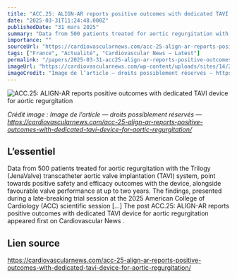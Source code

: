 ```yaml
---
title: "ACC.25: ALIGN-AR reports positive outcomes with dedicated TAVI device for aortic regurgitation"
date: "2025-03-31T11:24:48.000Z"
publishedDate: "31 mars 2025"
summary: "Data from 500 patients treated for aortic regurgitation with the Trilogy (JenaValve) transcatheter aortic valve implantation (TAVI) system, point towards positive safety and efficacy outcomes with the device, alongside favourable valve performance at up to two years. The findings, presented during a late-breaking trial session at the 2025 American College of Cardiology (ACC) scientific session [&#8230;] The post ACC.25: ALIGN-AR reports positive outcomes with dedicated TAVI device for aortic regurgitation appeared first on Cardiovascular News ."
importance: ""
sourceUrl: "https://cardiovascularnews.com/acc-25-align-ar-reports-positive-outcomes-with-dedicated-tavi-device-for-aortic-regurgitation/"
tags: ["France", "Actualité", "Cardiovascular News — Latest"]
permalink: "/papers/2025-03-31-acc25-align-ar-reports-positive-outcomes-with-dedicated-tavi-device-for-aortic-regurgitation"
imageUrl: "https://cardiovascularnews.com/wp-content/uploads/sites/14/2021/09/R-Makkar-jpg.jpg"
imageCredit: "Image de l’article — droits possiblement réservés — https://cardiovascularnews.com/acc-25-align-ar-reports-positive-outcomes-with-dedicated-tavi-device-for-aortic-regurgitation/"
---
```


![ACC.25: ALIGN-AR reports positive outcomes with dedicated TAVI device for aortic regurgitation](https://cardiovascularnews.com/wp-content/uploads/sites/14/2021/09/R-Makkar-jpg.jpg)

*Crédit image : Image de l’article — droits possiblement réservés — https://cardiovascularnews.com/acc-25-align-ar-reports-positive-outcomes-with-dedicated-tavi-device-for-aortic-regurgitation/*

## L’essentiel

Data from 500 patients treated for aortic regurgitation with the Trilogy (JenaValve) transcatheter aortic valve implantation (TAVI) system, point towards positive safety and efficacy outcomes with the device, alongside favourable valve performance at up to two years. The findings, presented during a late-breaking trial session at the 2025 American College of Cardiology (ACC) scientific session [&#8230;] The post ACC.25: ALIGN-AR reports positive outcomes with dedicated TAVI device for aortic regurgitation appeared first on Cardiovascular News .

## Lien source

https://cardiovascularnews.com/acc-25-align-ar-reports-positive-outcomes-with-dedicated-tavi-device-for-aortic-regurgitation/
